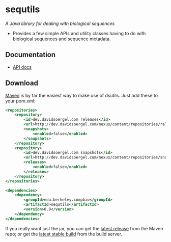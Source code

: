 sequtils
========

_A Java library for dealing with biological sequences_

 * Provides a few simple APIs and utility classes having to do with biological sequences and sequence metadata.

Documentation
-------------

 * [API docs](http://davidsoergel.github.io/sequtils/)

Download
--------

[Maven](http://maven.apache.org/) is by far the easiest way to make use of dsutils.  Just add these to your pom.xml:
```xml
<repositories>
	<repository>
		<id>dev.davidsoergel.com releases</id>
		<url>http://dev.davidsoergel.com/nexus/content/repositories/releases</url>
		<snapshots>
			<enabled>false</enabled>
		</snapshots>
	</repository>
	<repository>
		<id>dev.davidsoergel.com snapshots</id>
		<url>http://dev.davidsoergel.com/nexus/content/repositories/snapshots</url>
		<releases>
			<enabled>false</enabled>
		</releases>
	</repository>
</repositories>

<dependencies>
	<dependency>
		<groupId>edu.berkeley.compbio</groupId>
		<artifactId>sequtils</artifactId>
		<version>0.9</version>
	</dependency>
</dependencies>
```

If you really want just the jar, you can get the [latest release](http://dev.davidsoergel.com/nexus/content/repositories/releases/edu/berkeley/compbio/sequtils/) from the Maven repo; or get the [latest stable build](http://dev.davidsoergel.com/jenkins/job/sequtils/lastStableBuild/edu.berkeley.compbio$sequtils/) from the build server.

